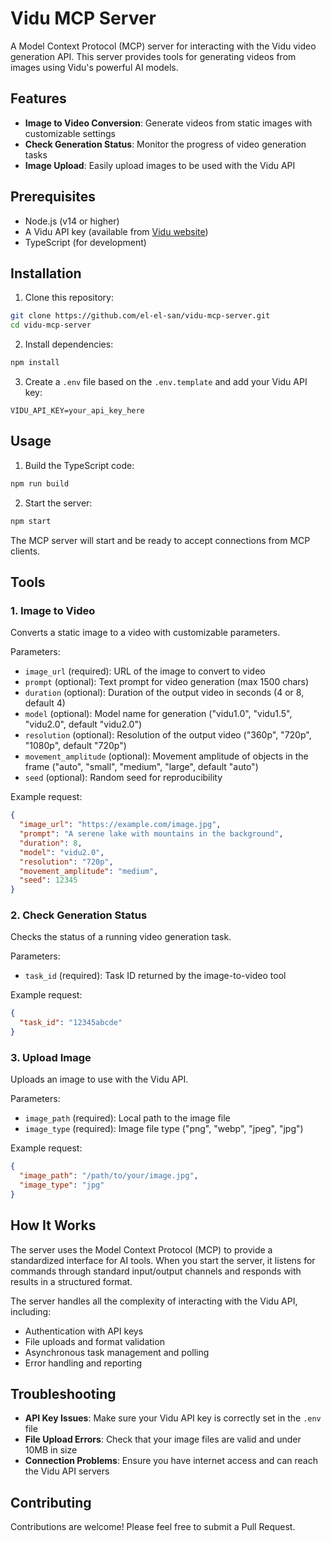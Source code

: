 # Vidu MCP Server

A Model Context Protocol (MCP) server for interacting with the Vidu video generation API. This server provides tools for generating videos from images using Vidu's powerful AI models.

## Features

- **Image to Video Conversion**: Generate videos from static images with customizable settings
- **Check Generation Status**: Monitor the progress of video generation tasks
- **Image Upload**: Easily upload images to be used with the Vidu API

## Prerequisites

- Node.js (v14 or higher)
- A Vidu API key (available from [Vidu website](https://vidu.com))
- TypeScript (for development)

## Installation

1. Clone this repository:
```bash
git clone https://github.com/el-el-san/vidu-mcp-server.git
cd vidu-mcp-server
```

2. Install dependencies:
```bash
npm install
```

3. Create a `.env` file based on the `.env.template` and add your Vidu API key:
```
VIDU_API_KEY=your_api_key_here
```

## Usage

1. Build the TypeScript code:
```bash
npm run build
```

2. Start the server:
```bash
npm start
```

The MCP server will start and be ready to accept connections from MCP clients.

## Tools

### 1. Image to Video

Converts a static image to a video with customizable parameters.

Parameters:
- `image_url` (required): URL of the image to convert to video
- `prompt` (optional): Text prompt for video generation (max 1500 chars)
- `duration` (optional): Duration of the output video in seconds (4 or 8, default 4)
- `model` (optional): Model name for generation ("vidu1.0", "vidu1.5", "vidu2.0", default "vidu2.0")
- `resolution` (optional): Resolution of the output video ("360p", "720p", "1080p", default "720p")
- `movement_amplitude` (optional): Movement amplitude of objects in the frame ("auto", "small", "medium", "large", default "auto")
- `seed` (optional): Random seed for reproducibility

Example request:
```json
{
  "image_url": "https://example.com/image.jpg",
  "prompt": "A serene lake with mountains in the background",
  "duration": 8,
  "model": "vidu2.0",
  "resolution": "720p",
  "movement_amplitude": "medium",
  "seed": 12345
}
```

### 2. Check Generation Status

Checks the status of a running video generation task.

Parameters:
- `task_id` (required): Task ID returned by the image-to-video tool

Example request:
```json
{
  "task_id": "12345abcde"
}
```

### 3. Upload Image

Uploads an image to use with the Vidu API.

Parameters:
- `image_path` (required): Local path to the image file
- `image_type` (required): Image file type ("png", "webp", "jpeg", "jpg")

Example request:
```json
{
  "image_path": "/path/to/your/image.jpg",
  "image_type": "jpg"
}
```

## How It Works

The server uses the Model Context Protocol (MCP) to provide a standardized interface for AI tools. When you start the server, it listens for commands through standard input/output channels and responds with results in a structured format.

The server handles all the complexity of interacting with the Vidu API, including:
- Authentication with API keys
- File uploads and format validation
- Asynchronous task management and polling
- Error handling and reporting

## Troubleshooting

- **API Key Issues**: Make sure your Vidu API key is correctly set in the `.env` file
- **File Upload Errors**: Check that your image files are valid and under 10MB in size
- **Connection Problems**: Ensure you have internet access and can reach the Vidu API servers

## Contributing

Contributions are welcome! Please feel free to submit a Pull Request.


